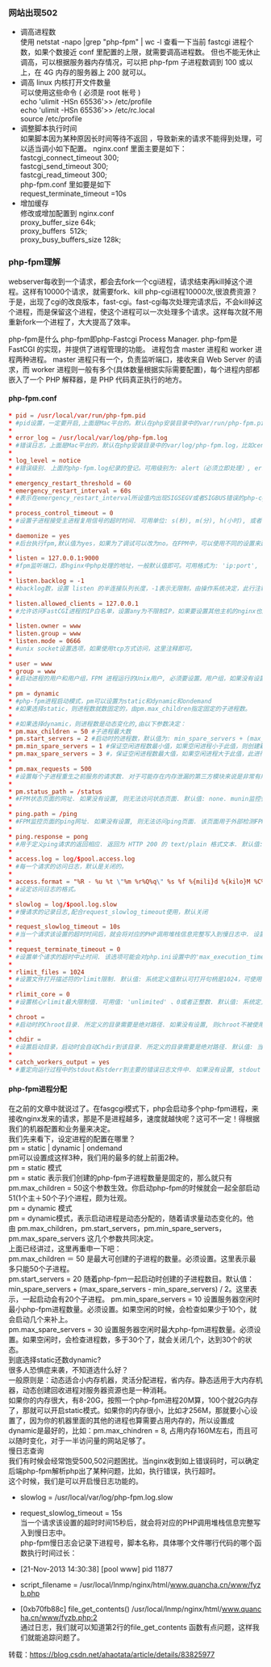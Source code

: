 ### 网站出现502
- 调高进程数  
使用 netstat -napo |grep "php-fpm" | wc -l 查看一下当前 fastcgi 进程个数，如果个数接近 conf 里配置的上限，就需要调高进程数。
但也不能无休止调高，可以根据服务器内存情况，可以把 php-fpm 子进程数调到 100 或以上，在 4G 内存的服务器上 200 就可以。
- 调高 linux 内核打开文件数量  
可以使用这些命令 ( 必须是 root 帐号 )  
echo 'ulimit -HSn 65536'>> /etc/profile  
echo 'ulimit -HSn 65536'>> /etc/rc.local  
source /etc/profile  
- 调整脚本执行时间  
如果脚本因为某种原因长时间等待不返回 ，导致新来的请求不能得到处理，可以适当调小如下配置。
nginx.conf 里面主要是如下：  
fastcgi_connect_timeout 300;  
fastcgi_send_timeout 300;  
fastcgi_read_timeout 300;  
php-fpm.conf 里如要是如下  
request_terminate_timeout =10s  
- 增加缓存  
修改或增加配置到 nginx.conf  
proxy_buffer_size 64k;  
proxy_buffers  512k;  
proxy_busy_buffers_size 128k;  

### php-fpm理解
webserver每收到一个请求，都会去fork一个cgi进程，请求结束再kill掉这个进程。这样有10000个请求，就需要fork、kill php-cgi进程10000次,很浪费资源？于是，出现了cgi的改良版本，fast-cgi。fast-cgi每次处理完请求后，不会kill掉这个进程，而是保留这个进程，使这个进程可以一次处理多个请求。这样每次就不用重新fork一个进程了，大大提高了效率。    

php-fpm是什么
php-fpm即php-Fastcgi Process Manager. php-fpm是 FastCGI 的实现，并提供了进程管理的功能。 进程包含 master 进程和 worker 进程两种进程。 master 进程只有一个，负责监听端口，接收来自 Web Server 的请求，而 worker 进程则一般有多个(具体数量根据实际需要配置)，每个进程内部都嵌入了一个 PHP 解释器，是 PHP 代码真正执行的地方。

#### php-fpm.conf
``` conf
* pid = /usr/local/var/run/php-fpm.pid
* #pid设置，一定要开启,上面是Mac平台的。默认在php安装目录中的var/run/php-fpm.pid。比如centos的在: /usr/local/php/var/run/php-fpm.pid
* 
* error_log = /usr/local/var/log/php-fpm.log
* #错误日志，上面是Mac平台的，默认在php安装目录中的var/log/php-fpm.log，比如centos的在: /usr/local/php/var/log/php-fpm.log
* 
* log_level = notice
* #错误级别. 上面的php-fpm.log纪录的登记。可用级别为: alert（必须立即处理）, error（错误情况）, warning（警告情况）, notice（一般重要信息）, debug（调试信息）. 默认: notice.
* 
* emergency_restart_threshold = 60
* emergency_restart_interval = 60s
* #表示在emergency_restart_interval所设值内出现SIGSEGV或者SIGBUS错误的php-cgi进程数如果超过 emergency_restart_threshold个，php-fpm就会优雅重启。这两个选项一般保持默认值。0 表示 '关闭该功能'. 默认值: 0 (关闭).
* 
* process_control_timeout = 0
* #设置子进程接受主进程复用信号的超时时间. 可用单位: s(秒), m(分), h(小时), 或者 d(天) 默认单位: s(秒). 默认值: 0.
* 
* daemonize = yes
* #后台执行fpm,默认值为yes，如果为了调试可以改为no。在FPM中，可以使用不同的设置来运行多个进程池。 这些设置可以针对每个进程池单独设置。
* 
* listen = 127.0.0.1:9000
* #fpm监听端口，即nginx中php处理的地址，一般默认值即可。可用格式为: 'ip:port', 'port', '/path/to/unix/socket'. 每个进程池都需要设置。如果nginx和php在不同的机器上，分布式处理，就设置ip这里就可以了。
* 
* listen.backlog = -1
* #backlog数，设置 listen 的半连接队列长度，-1表示无限制，由操作系统决定，此行注释掉就行。backlog含义参考：http://www.3gyou.cc/?p=41
* 
* listen.allowed_clients = 127.0.0.1
* #允许访问FastCGI进程的IP白名单，设置any为不限制IP，如果要设置其他主机的nginx也能访问这台FPM进程，listen处要设置成本地可被访问的IP。默认值是any。每个地址是用逗号分隔. 如果没有设置或者为空，则允许任何服务器请求连接。
* 
* listen.owner = www
* listen.group = www
* listen.mode = 0666
* #unix socket设置选项，如果使用tcp方式访问，这里注释即可。
* 
* user = www
* group = www
* #启动进程的用户和用户组，FPM 进程运行的Unix用户, 必须要设置。用户组，如果没有设置，则默认用户的组被使用。
* 
* pm = dynamic
* #php-fpm进程启动模式，pm可以设置为static和dynamic和ondemand
* #如果选择static，则进程数就数固定的，由pm.max_children指定固定的子进程数。
* 
* #如果选择dynamic，则进程数是动态变化的,由以下参数决定：
* pm.max_children = 50 #子进程最大数
* pm.start_servers = 2 #启动时的进程数，默认值为: min_spare_servers + (max_spare_servers - min_spare_servers) / 2
* pm.min_spare_servers = 1 #保证空闲进程数最小值，如果空闲进程小于此值，则创建新的子进程
* pm.max_spare_servers = 3 #，保证空闲进程数最大值，如果空闲进程大于此值，此进行清理
* 
* pm.max_requests = 500
* #设置每个子进程重生之前服务的请求数. 对于可能存在内存泄漏的第三方模块来说是非常有用的. 如果设置为 '0' 则一直接受请求. 等同于 PHP_FCGI_MAX_REQUESTS 环境变量. 默认值: 0.
* 
* pm.status_path = /status
* #FPM状态页面的网址. 如果没有设置, 则无法访问状态页面. 默认值: none. munin监控会使用到
* 
* ping.path = /ping
* #FPM监控页面的ping网址. 如果没有设置, 则无法访问ping页面. 该页面用于外部检测FPM是否存活并且可以响应请求. 请注意必须以斜线开头 (/)。
* 
* ping.response = pong
* #用于定义ping请求的返回相应. 返回为 HTTP 200 的 text/plain 格式文本. 默认值: pong.
* 
* access.log = log/$pool.access.log
* #每一个请求的访问日志，默认是关闭的。
* 
* access.format = "%R - %u %t \"%m %r%Q%q\" %s %f %{mili}d %{kilo}M %C%%"
* #设定访问日志的格式。
* 
* slowlog = log/$pool.log.slow
* #慢请求的记录日志,配合request_slowlog_timeout使用，默认关闭
* 
* request_slowlog_timeout = 10s
* #当一个请求该设置的超时时间后，就会将对应的PHP调用堆栈信息完整写入到慢日志中. 设置为 '0' 表示 'Off'
* 
* request_terminate_timeout = 0
* #设置单个请求的超时中止时间. 该选项可能会对php.ini设置中的'max_execution_time'因为某些特殊原因没有中止运行的脚本有用. 设置为 '0' 表示 'Off'.当经常出现502错误时可以尝试更改此选项。
* 
* rlimit_files = 1024
* #设置文件打开描述符的rlimit限制. 默认值: 系统定义值默认可打开句柄是1024，可使用 ulimit -n查看，ulimit -n 2048修改。
* 
* rlimit_core = 0
* #设置核心rlimit最大限制值. 可用值: 'unlimited' 、0或者正整数. 默认值: 系统定义值.
* 
* chroot =
* #启动时的Chroot目录. 所定义的目录需要是绝对路径. 如果没有设置, 则chroot不被使用.
* 
* chdir =
* #设置启动目录，启动时会自动Chdir到该目录. 所定义的目录需要是绝对路径. 默认值: 当前目录，或者/目录（chroot时）
* 
* catch_workers_output = yes
* #重定向运行过程中的stdout和stderr到主要的错误日志文件中. 如果没有设置, stdout 和 stderr 将会根据FastCGI的规则被重定向到 /dev/null . 默认值: 空.
```

#### php-fpm进程分配
在之前的文章中就说过了。在fasgcgi模式下，php会启动多个php-fpm进程，来接收nginx发来的请求，那是不是进程越多，速度就越快呢？这可不一定！得根据我们的机器配置和业务量来决定。  
我们先来看下，设定进程的配置在哪里？  
pm = static | dynamic | ondemand  
pm可以设置成这样3种，我们用的最多的就上前面2种。  
pm = static 模式  
pm = static 表示我们创建的php-fpm子进程数量是固定的，那么就只有pm.max_children = 50这个参数生效。你启动php-fpm的时候就会一起全部启动51(1个主＋50个子)个进程，颇为壮观。  
pm = dynamic 模式  
pm = dynamic模式，表示启动进程是动态分配的，随着请求量动态变化的。他由 pm.max_children，pm.start_servers，pm.min_spare_servers，pm.max_spare_servers 这几个参数共同决定。  
上面已经讲过，这里再重申一下吧：  
pm.max_children ＝ 50 是最大可创建的子进程的数量。必须设置。这里表示最多只能50个子进程。  
pm.start_servers = 20 随着php-fpm一起启动时创建的子进程数目。默认值：min_spare_servers + (max_spare_servers - min_spare_servers) / 2。这里表示，一起启动会有20个子进程。
pm.min_spare_servers = 10 设置服务器空闲时最小php-fpm进程数量。必须设置。如果空闲的时候，会检查如果少于10个，就会启动几个来补上。  
pm.max_spare_servers = 30 设置服务器空闲时最大php-fpm进程数量。必须设置。如果空闲时，会检查进程数，多于30个了，就会关闭几个，达到30个的状态。  
到底选择static还数dynamic?  
很多人恐惧症来袭，不知道选什么好？  
一般原则是：动态适合小内存机器，灵活分配进程，省内存。静态适用于大内存机器，动态创建回收进程对服务器资源也是一种消耗。  
如果你的内存很大，有8-20G，按照一个php-fpm进程20M算，100个就2G内存了，那就可以开启static模式。如果你的内存很小，比如才256M，那就要小心设置了，因为你的机器里面的其他的进程也算需要占用内存的，所以设置成dynamic是最好的，比如：pm.max_chindren = 8, 占用内存160M左右，而且可以随时变化，对于一半访问量的网站足够了。  
慢日志查询  
我们有时候会经常饱受500,502问题困扰。当nginx收到如上错误码时，可以确定后端php-fpm解析php出了某种问题，比如，执行错误，执行超时。  
这个时候，我们是可以开启慢日志功能的。  

* slowlog = /usr/local/var/log/php-fpm.log.slow  
* request_slowlog_timeout = 15s  
当一个请求该设置的超时时间15秒后，就会将对应的PHP调用堆栈信息完整写入到慢日志中。  
php-fpm慢日志会记录下进程号，脚本名称，具体哪个文件哪行代码的哪个函数执行时间过长：  

* [21-Nov-2013 14:30:38] [pool www] pid 11877  
* script_filename = /usr/local/lnmp/nginx/html/www.quancha.cn/www/fyzb.php  
* [0xb70fb88c] file_get_contents() /usr/local/lnmp/nginx/html/www.quancha.cn/www/fyzb.php:2  
通过日志，我们就可以知道第2行的file_get_contents 函数有点问题，这样我们就能追踪问题了。  

转载：https://blog.csdn.net/ahaotata/article/details/83825977

